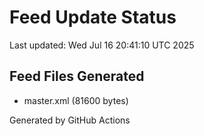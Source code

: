 # Feed Update Status
Last updated: Wed Jul 16 20:41:10 UTC 2025

## Feed Files Generated
- master.xml (81600 bytes)

Generated by GitHub Actions
